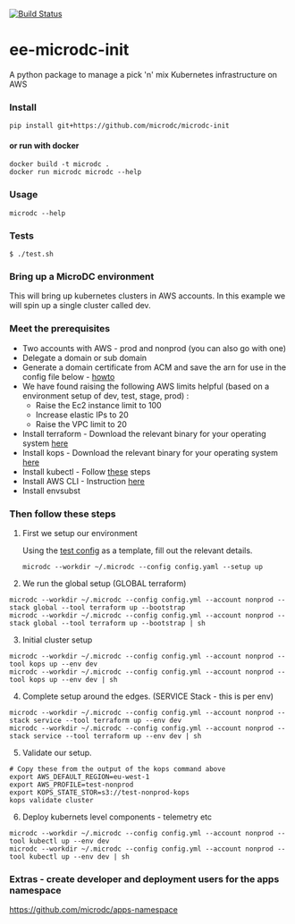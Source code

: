 [![Build Status](https://travis-ci.org/microdc/microdc-init.svg)](https://travis-ci.org/microdc/microdc-init)

# ee-microdc-init
A python package to manage a pick 'n' mix Kubernetes infrastructure on AWS

### Install
`pip install git+https://github.com/microdc/microdc-init`

#### or run with docker
```
docker build -t microdc .
docker run microdc microdc --help
```

### Usage
`microdc --help`

### Tests
`$ ./test.sh`


### Bring up a MicroDC environment
This will bring up kubernetes clusters in AWS accounts.  In this example we will spin up a single cluster called dev.

### Meet the prerequisites
 * Two accounts with AWS - prod and nonprod (you can also go with one)
 * Delegate a domain or sub domain
 * Generate a domain certificate from ACM and save the arn for use in the config file below - [howto](https://github.com/microdc/microdc-init/blob/master/docs/configure_acm_cert.md)
 * We have found raising the following AWS limits helpful (based on a environment setup of dev, test, stage, prod) :
   - Raise the Ec2 instance limit to 100
   - Increase elastic IPs to 20
   - Raise the VPC limit to 20
 * Install terraform - Download the relevant binary for your operating system [here](https://www.terraform.io/downloads.html)
 * Install kops - Download the relevant binary for your operating system [here](https://github.com/kubernetes/kops/releases/tag/1.8.0)
 * Install kubectl - Follow [these](https://kubernetes.io/docs/tasks/tools/install-kubectl/#install-kubectl-binary-via-curl) steps
 * Install AWS CLI - Instruction [here](https://docs.aws.amazon.com/cli/latest/userguide/installing.html)
 * Install envsubst

### Then follow these steps

1. First we setup our environment

   Using the [test config](https://github.com/microdc/microdc-init/blob/master/tests/good_config.yaml) as a template, fill out the relevant details.
   ```
   microdc --workdir ~/.microdc --config config.yaml --setup up
   ```

2. We run the global setup (GLOBAL terraform)
```
microdc --workdir ~/.microdc --config config.yml --account nonprod --stack global --tool terraform up --bootstrap
microdc --workdir ~/.microdc --config config.yml --account nonprod --stack global --tool terraform up --bootstrap | sh
```

3. Initial cluster setup
```
microdc --workdir ~/.microdc --config config.yml --account nonprod --tool kops up --env dev
microdc --workdir ~/.microdc --config config.yml --account nonprod --tool kops up --env dev | sh
```

4. Complete setup around the edges. (SERVICE Stack - this is per env)
```
microdc --workdir ~/.microdc --config config.yml --account nonprod --stack service --tool terraform up --env dev
microdc --workdir ~/.microdc --config config.yml --account nonprod --stack service --tool terraform up --env dev | sh
```

5. Validate our setup.
```
# Copy these from the output of the kops command above
export AWS_DEFAULT_REGION=eu-west-1
export AWS_PROFILE=test-nonprod
export KOPS_STATE_STOR=s3://test-nonprod-kops
kops validate cluster
```
6. Deploy kubernets level components - telemetry etc
```
microdc --workdir ~/.microdc --config config.yml --account nonprod --tool kubectl up --env dev
microdc --workdir ~/.microdc --config config.yml --account nonprod --tool kubectl up --env dev | sh
```

### Extras - create developer and deployment users for the apps namespace
https://github.com/microdc/apps-namespace
